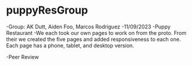 # puppyResGroup
-Group: AK Dutt, Aiden Foo, Marcos Rodriguez
-11/09/2023
-Puppy Restaurant
-We each took our own pages to work on from the proto. From their we created the five pages and added responsiveness to each one. Each page has a phone, tablet, and desktop version.

-Peer Review
